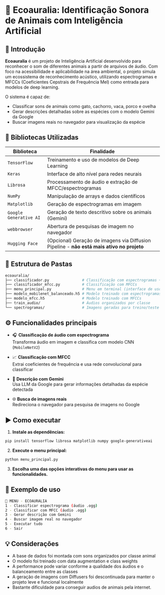 # 🌿 Ecoauralia: Identificação Sonora de Animais com Inteligência Artificial

## 📘 Introdução

**Ecoauralia** é um projeto de Inteligência Artificial desenvolvido para reconhecer o som de diferentes animais a partir de arquivos de áudio. Com foco na acessibilidade e aplicabilidade na área ambiental, o projeto simula um ecossistema de reconhecimento acústico, utilizando espectrogramas e MFCCs (Coeficientes Cepstrais de Frequência Mel) como entrada para modelos de deep learning.

O sistema é capaz de:
- Classificar sons de animais como gato, cachorro, vaca, porco e ovelha
- Gerar descrições detalhadas sobre as espécies com o modelo Gemini da Google
- Buscar imagens reais no navegador para visualização da espécie

## 🧰 Bibliotecas Utilizadas

| Biblioteca         | Finalidade |
|--------------------|-----------|
| `TensorFlow`       | Treinamento e uso de modelos de Deep Learning |
| `Keras`            | Interface de alto nível para redes neurais |
| `Librosa`          | Processamento de áudio e extração de MFCC/espectrogramas |
| `NumPy`            | Manipulação de arrays e dados científicos |
| `Matplotlib`       | Geração de espectrogramas em imagem |
| `Google Generative AI` | Geração de texto descritivo sobre os animais (Gemini) |
| `webbrowser`       | Abertura de pesquisas de imagem no navegador |
| `Hugging Face`     | (Opcional) Geração de imagens via Diffusion Pipeline - **não está mais ativo no projeto** |

## 🔧 Estrutura de Pastas

```bash
ecoauralia/
├── classificador.py               # Classificação com espectrogramas + Gemini + busca de imagem
├── classificador_mfcc.py          # Classificação com MFCCs
├── menu_principal.py              # Menu em terminal (interface de uso)
├── modelo_mobilenet_balanceado.h5 # Modelo treinado com espectrogramas
├── modelo_mfcc.h5                 # Modelo treinado com MFCCs
├── train_audio/                   # Áudios organizados por classe
└── spectrogramas/                 # Imagens geradas para treino/teste
```

## ⚙️ Funcionalidades principais

- 🎧 **Classificação de áudio com espectrograma**  
  Transforma áudio em imagem e classifica com modelo CNN (`MobileNetV2`)

- 📈 **Classificação com MFCC**  
  Extrai coeficientes de frequência e usa rede convolucional para classificar

- 📖 **Descrição com Gemini**  
  Usa LLM da Google para gerar informações detalhadas da espécie detectada

- 🌐 **Busca de imagens reais**  
  Redireciona o navegador para pesquisa de imagens no Google

## ▶️ Como executar

1. **Instale as dependências:**

```bash
pip install tensorflow librosa matplotlib numpy google-generativeai
```

2. **Execute o menu principal:**

```bash
python menu_principal.py
```

3. **Escolha uma das opções interativas do menu para usar as funcionalidades.**

## 🧪 Exemplo de uso

```bash
🌿 MENU - ECOAURALIA
1 - Classificar espectrograma (áudio .ogg)
2 - Classificar com MFCC (áudio .ogg)
3 - Gerar descrição com Gemini
4 - Buscar imagem real no navegador
5 - Executar tudo
6 - Sair
```

## 💡 Considerações

- A base de dados foi montada com sons organizados por classe animal
- O modelo foi treinado com data augmentation e class weights
- A performance pode variar conforme a qualidade dos áudios e o balanceamento entre as classes
- A geração de imagens com Diffusers foi descontinuada para manter o projeto leve e funcional localmente
- Bastante dificuldade para conseguir audios de animais pela internet.


